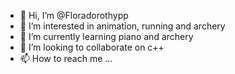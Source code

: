 - 👋 Hi, I’m @Floradorothypp
- 👀 I’m interested in animation, running and archery
- 🌱 I’m currently learning piano and archery
- 💞️ I’m looking to collaborate on c++
- 📫 How to reach me ...

<!---
Floradorothypp/Floradorothypp is a ✨ special ✨ repository because its `README.md` (this file) appears on your GitHub profile.
You can click the Preview link to take a look at your changes.
--->
